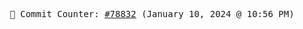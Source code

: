 <p align="center">
    <samp>
        📮 Commit Counter: <a href="https://github.com/Javascript-void0/Javascript-void0/commits/main">#78832</a> (January 10, 2024 @ 10:56 PM)
    </samp>
</p>